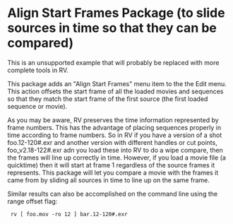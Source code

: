# Align Start Frames Package (to slide sources in time so that they can be compared)

This is an unsupported example that will probably be replaced with more complete tools in RV.

This package adds an "Align Start Frames" menu item to the the Edit menu.  This action offsets the start frame of all the loaded movies and sequences so that they match the start frame of the first source (the first loaded sequence or movie).

As you may be aware, RV preserves the time information represented by frame numbers. This has the advantage of placing sequences properly in time according to frame numbers. So in RV if you have a version of a shot foo.12-120#.exr and another version with different handles or cut points, foo_v2.18-122#.exr adn you load these into RV to do a wipe compare, then the frames will line up correctly in time. However, if you load a movie file (a quicktime) then it will start at frame 1 regardless of the source frames it represents. This package will let you compare a movie with the frames it came from by sliding all sources in time to line up on the same frame.

Similar results can also be accomplished on the command line using the range offset flag:

```
 rv [ foo.mov -ro 12 ] bar.12-120#.exr 
```
